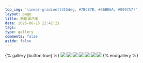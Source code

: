 ```yaml
---
top_img: 'linear-gradient(315deg, #7BC87B, #66BB6A, #0097A7)'
layout: page
title: 新能源汽车
date: 2025-06-25 22:42:21
tags:
type: gallery
comments: false
aside: false
---
```

{% gallery [button:true] %}
![](https://img.suv666.com/mcn/news/article/6cd40505980a0ee4a35d5fd014636aef.png)
![](https://xdataimg1.xcarimg.com/pic/subject/202302092bccc7918b5e4c10be023571908dba54.jpg)
![](https://miro.medium.com/v2/resize:fit:1200/1*-ehFNK-gB8Nnwxt64_jELw.png)
![](https://www.withum.com/wp-content/uploads/2022/12/gain-exposure-auto-tech-industry-wp-768x336.png)
![](http://ciame-show.com/upload/201909/24/201909240839134843.jpg)
![](https://www.eet-china.com/d/file/news/2024-05-31/059da58fb853eb1974ddb5160cd82eba.jpg)
![](https://www.sinaimg.cn/qc/2018/0403/green_banner.jpg)
{% endgallery %}
